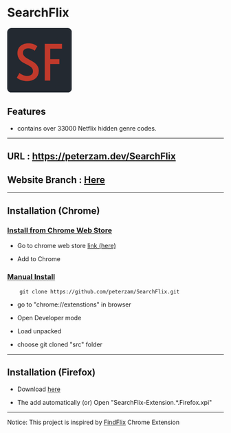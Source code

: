 # SearchFlix

<p>
  <img src="logo.png" width="150" title="hover text" alt="Logo">
</p>

## Features

- contains over 33000 Netflix hidden genre codes.

<hr>

## URL : <a href="https://peterzam.dev/SearchFlix/index.html">https://peterzam.dev/SearchFlix</a>

## Website Branch : <a href="https://github.com/peterzam/SearchFlix/tree/web">Here</a>

<hr>

## Installation (Chrome)

### <u>Install from Chrome Web Store</u>

- Go to chrome web store <a href="https://chrome.google.com/webstore/detail/searchflix-netflix-genres/jdgbainblgdephbianomkogjjdnnjbpn">link (here)</a>

- Add to Chrome

### <u>Manual Install</u>

```
    git clone https://github.com/peterzam/SearchFlix.git
```

- go to "chrome://extenstions" in browser

- Open Developer mode

- Load unpacked

- choose git cloned "src" folder

<hr>

## Installation (Firefox)

- Download <a href="https://github.com/peterzam/SearchFlix/releases/download/v2.0/SearchFlix-Extension.v2.0.Firefox.xpi">here</a>

- The add automatically (or) Open "SearchFlix-Extension.*.Firefox.xpi" 

<hr>

Notice: This project is inspired by <a href="https://chrome.google.com/webstore/detail/findflix-netflix-secret-c/njgopmododdceghkcgbmgfffamnjbjno">FindFlix</a> Chrome Extension
